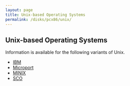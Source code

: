 ```yaml
---
layout: page
title: Unix-based Operating Systems
permalink: /disks/pcx86/unix/
---
```


Unix-based Operating Systems
----------------------------

Information is available for the following variants of Unix.

* [IBM](ibm/)
* [Microport](microport/)
* [MINIX](minix/)
* [SCO](sco/)
